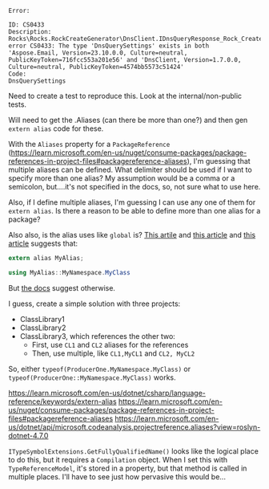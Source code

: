 ```
Error:

ID: CS0433
Description: Rocks\Rocks.RockCreateGenerator\DnsClient.IDnsQueryResponse_Rock_Create.g.cs(243,29): error CS0433: The type 'DnsQuerySettings' exists in both 'Aspose.Email, Version=23.10.0.0, Culture=neutral, PublicKeyToken=716fcc553a201e56' and 'DnsClient, Version=1.7.0.0, Culture=neutral, PublicKeyToken=4574bb5573c51424'
Code:
DnsQuerySettings
```

Need to create a test to reproduce this. Look at the internal/non-public tests.

Will need to get the .Aliases (can there be more than one?) and then gen `extern alias` code for these.

With the `Aliases` property for a `PackageReference` (https://learn.microsoft.com/en-us/nuget/consume-packages/package-references-in-project-files#packagereference-aliases), I'm guessing that multiple aliases can be defined. What delimiter should be used if I want to specify more than one alias? My assumption would be a comma or a semicolon, but....it's not specified in the docs, so, not sure what to use here.

Also, if I define multiple aliases, I'm guessing I can use any one of them for `extern alias`. Is there a reason to be able to define more than one alias for a package?

Also also, is the alias uses like `global` is? [This artile](https://jeanarjean.com/blog/2021-03-10-how-to-create-alias-property-in-your-csproj) and [this article](https://learn.microsoft.com/en-us/archive/blogs/ansonh/extern-alias-walkthrough) and [this article](https://learn.microsoft.com/en-us/dotnet/csharp/language-reference/keywords/extern-alias) suggests that:

```csharp
extern alias MyAlias;

using MyAlias::MyNamespace.MyClass
```

But [the docs](https://learn.microsoft.com/en-us/nuget/consume-packages/package-references-in-project-files#packagereference-aliases) suggest otherwise.

I guess, create a simple solution with three projects:

* ClassLibrary1
* ClassLibrary2
* ClassLibrary3, which references the other two:
    * First, use `CL1` and `CL2` aliases for the references
    * Then, use multiple, like `CL1,MyCL1` and `CL2, MyCL2`

So, either `typeof(ProducerOne.MyNamespace.MyClass)` or `typeof(ProducerOne::MyNamespace.MyClass)` works.

https://learn.microsoft.com/en-us/dotnet/csharp/language-reference/keywords/extern-alias
https://learn.microsoft.com/en-us/nuget/consume-packages/package-references-in-project-files#packagereference-aliases
https://learn.microsoft.com/en-us/dotnet/api/microsoft.codeanalysis.projectreference.aliases?view=roslyn-dotnet-4.7.0

`ITypeSymbolExtensions.GetFullyQualifiedName()` looks like the logical place to do this, but it requires a `Compilation` object. When I set this with `TypeReferenceModel`, it's stored in a property, but that method is called in multiple places. I'll have to see just how pervasive this would be...